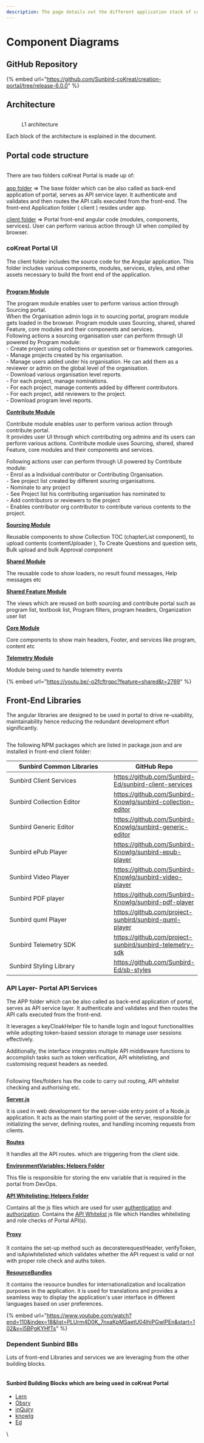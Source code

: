 ```yaml
---
description: The page details out the different application stack of coKreat Portal.
---
```


# Component Diagrams

## GitHub Repository

{% embed url="https://github.com/Sunbird-coKreat/creation-portal/tree/release-6.0.0" %}

## Architecture



<figure><img src="../../../.gitbook/assets/portal-l1.png" alt=""><figcaption><p>L1 architecture</p></figcaption></figure>

Each block of the architecture is explained in the document.&#x20;

## Portal code structure

<figure><img src="../../../.gitbook/assets/code_structure.png" alt=""><figcaption></figcaption></figure>



There are two folders coKreat Portal is made up of:\
\
[app folder](component-diagrams.md#api-layer-portal-api-services) => The base folder which can be also called as back-end application of portal, serves as API service layer. It authenticate and validates and then routes the API calls executed from the front-end. The front-end Application folder ( client ) resides under app. &#x20;

[client folder](component-diagrams.md#cokreat-portal-ui) => Portal front-end angular code (modules, components, services). User can perform various action through UI when compiled by browser.&#x20;

### **coKreat Portal UI**&#x20;

The client folder includes the source code for the Angular application. This folder includes various components, modules, services, styles, and other assets necessary to build the front end of the application.

<figure><img src="../../../.gitbook/assets/portal-l1-clientAPPs.png" alt=""><figcaption></figcaption></figure>

[**Program Module**](https://sunbird-cokreat.github.io/docs/coKreat/modules/ProgramModule.html)

The program module enables user to perform various action through Sourcing portal. \
&#x20;When the Organisation admin logs in to sourcing portal, program module gets loaded in the browser.  Program module uses Sourcing, shared, shared Feature, core modules and their components and services. \
Following actions a sourcing organisation user can perform through UI powered by Program module:\
\- Create project using collections or question set or framework categories.\
\- Manage projects created by his organisation. \
\- Manage users added under his organisation. He can add them as a reviewer or admin on the global level of the organisation.\
\- Download various organisation level reports.\
\- For each project, manage nominations.\
\- For each project, manage contents added by different contributors.\
\- For each project, add reviewers to the  project.\
\- Download program level reports.&#x20;

[**Contribute Module**](https://sunbird-cokreat.github.io/docs/coKreat/modules/ContributeModule.html)

Contribute module enables user to perform various action through contribute portal.\
It provides user UI through which contributing org admins and its users can perform various actions. Contribute module uses Sourcing, shared, shared Feature, core modules and their components and services.

Following actions user can perform through UI powered by Contribute module:\
\- Enrol as a Individual contributor or Contributing Organisation. \
\- See project list created by different souring organisations.\
\- Nominate to any project \
\- See Project list his contributing organisation has nominated to\
\- Add contributors or reviewers to the project\
\- Enables contributor org contributor to contribute various contents to the project.

[**Sourcing Module**](https://sunbird-cokreat.github.io/docs/coKreat/modules/ContributeModule.html)

Reusable components to show Collection TOC (chapterList component), to upload contents (contentUploader ), To Create Questions and question sets, Bulk upload and bulk Approval component

[**Shared Module**](https://sunbird-cokreat.github.io/docs/coKreat/modules/SharedModule.html)

The reusable code to show loaders, no result found messages, Help messages etc

[**Shared Feature Module**](https://sunbird-cokreat.github.io/docs/coKreat/modules/SharedFeatureModule.html)

The views which are reused on both sourcing and contribute portal such as program list, textbook list, Program filters, program headers, Organization user list&#x20;

[**Core Module**](https://sunbird-cokreat.github.io/docs/coKreat/modules/CoreModule.html)

Core components to show main headers, Footer, and services like program, content etc

[**Telemetry Module**](https://sunbird-cokreat.github.io/docs/coKreat/modules/TelemetryModule.html)

Module being used to handle telemetry events

{% embed url="https://youtu.be/-o2fcftrgpc?feature=shared&t=2769" %}

## Front-End Libraries

The angular libraries are designed to be used in portal to drive re-usability, maintainability hence reducing the redundant development effort significantly.&#x20;

<figure><img src="../../../.gitbook/assets/portal-l1-frontendLibs.png" alt=""><figcaption></figcaption></figure>

The following NPM packages which are listed in package.json and are installed in front-end client folder:

<table><thead><tr><th width="362">Sunbird Common Libraries</th><th>GitHub Repo</th></tr></thead><tbody><tr><td>Sunbird Client Services</td><td><a href="https://github.com/Sunbird-Ed/sunbird-client-services">https://github.com/Sunbird-Ed/sunbird-client-services</a></td></tr><tr><td>Sunbird Collection Editor</td><td><a href="https://github.com/Sunbird-Knowlg/sunbird-collection-editor">https://github.com/Sunbird-Knowlg/sunbird-collection-editor</a></td></tr><tr><td>Sunbird Generic Editor</td><td><a href="https://github.com/Sunbird-Knowlg/sunbird-generic-editor">https://github.com/Sunbird-Knowlg/sunbird-generic-editor</a></td></tr><tr><td>Sunbird ePub Player</td><td><a href="https://github.com/Sunbird-Knowlg/sunbird-epub-player">https://github.com/Sunbird-Knowlg/sunbird-epub-player</a></td></tr><tr><td>Sunbird Video Player</td><td><a href="https://github.com/Sunbird-Knowlg/sunbird-video-player">https://github.com/Sunbird-Knowlg/sunbird-video-player</a></td></tr><tr><td>Sunbird PDF player</td><td><a href="https://github.com/Sunbird-Knowlg/sunbird-pdf-player">https://github.com/Sunbird-Knowlg/sunbird-pdf-player</a></td></tr><tr><td>Sunbird quml Player</td><td><a href="https://github.com/project-sunbird/sunbird-quml-player">https://github.com/project-sunbird/sunbird-quml-player</a></td></tr><tr><td>Sunbird Telemetry SDK </td><td><a href="https://github.com/project-sunbird/sunbird-telemetry-sdk">https://github.com/project-sunbird/sunbird-telemetry-sdk</a></td></tr><tr><td>Sunbird Styling Library</td><td><a href="https://github.com/Sunbird-Ed/sb-styles">https://github.com/Sunbird-Ed/sb-styles</a></td></tr></tbody></table>

### **API Layer- Portal API Services**

The APP folder which can be also called as back-end application of portal, serves as API service layer. It authenticate and validates and then routes the API calls executed from the front-end. &#x20;

It leverages a keyCloakHelper file to handle login and logout functionalities while adopting token-based session storage to manage user sessions effectively.&#x20;

Additionally, the interface integrates multiple API middleware functions to accomplish tasks such as token verification, API whitelisting, and customising request headers as needed.

<figure><img src="../../../.gitbook/assets/portal-l1-app.png" alt=""><figcaption></figcaption></figure>

Following files/folders has the code to carry out routing, API whitelist  checking and authorising etc.

[**Server.js**](https://github.com/Sunbird-coKreat/creation-portal/blob/release-6.0.0/src/app/server.js)

It is used in web development for the server-side entry point of a Node.js application. It acts as the main starting point of the server, responsible for initializing the server, defining routes, and handling incoming requests from clients.

[**Routes**](https://github.com/Sunbird-coKreat/creation-portal/tree/release-6.0.0/src/app/routes)

It handles all the API routes. which are triggering from the client side.&#x20;

[**EnvironmentVariables: Helpers Folder**](https://github.com/Sunbird-coKreat/creation-portal/blob/release-6.0.0/src/app/helpers/environmentVariablesHelper.js)

This file is responsible for storing the env variable that is required in the portal from DevOps.

[**API Whitelisting: Helpers Folder**](https://github.com/Sunbird-coKreat/creation-portal/tree/release-6.0.0/src/app/helpers)

Contains all the js files which are used for user [authentication](https://github.com/Sunbird-coKreat/creation-portal/blob/release-6.0.0/src/app/helpers/kongTokenHelper.js) and [authorization](https://github.com/Sunbird-coKreat/creation-portal/blob/release-6.0.0/src/app/helpers/keyCloakHelper.js). Contains the [API Whitelist](https://github.com/Sunbird-coKreat/creation-portal/blob/release-6.0.0/src/app/helpers/apiWhiteList.js) js file which Handles whitelisting and role checks of Portal API(s).

#### [Proxy](https://github.com/Sunbird-coKreat/creation-portal/tree/release-6.0.0/src/app/proxy)

It contains the set-up method such as decoraterequestHeader, verifyToken, and isApiwhitelisted which validates whether the API request is valid or not with proper role check and auths token.

[**ResourceBundles**](https://github.com/Sunbird-coKreat/creation-portal/tree/release-6.0.0/src/app/resourcebundles)

It contains the resource bundles for internationalization and localization purposes in the application. it is used for translations and provides a seamless way to display the application's user interface in different languages based on user preferences.

{% embed url="https://www.youtube.com/watch?end=110&index=18&list=PLUrm4D0K_7nxaKpMSaetU04lhiPGwIPEn&start=102&v=l5BPgKYHfTs" %}

### **Dependent Sunbird BBs**

Lots of front-end Libraries and services we are leveraging from the other building blocks.



<figure><img src="../../../.gitbook/assets/portal-l1-BBs.png" alt=""><figcaption></figcaption></figure>

#### **Sunbird Building Blocks which are being used in coKreat Portal**

* [Lern](https://lern.sunbird.org/)
* [Obsrv](https://obsrv.sunbird.org/)
* [inQuiry](https://inquiry.sunbird.org/learn/readme)
* [knowlg](https://knowlg.sunbird.org/learn/readme)
* [Ed](https://ed.sunbird.org/learn/readme)



\
